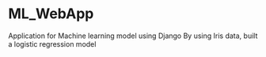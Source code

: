 # ML_WebApp
Application for Machine learning model using Django
By using Iris data, built a logistic regression model
